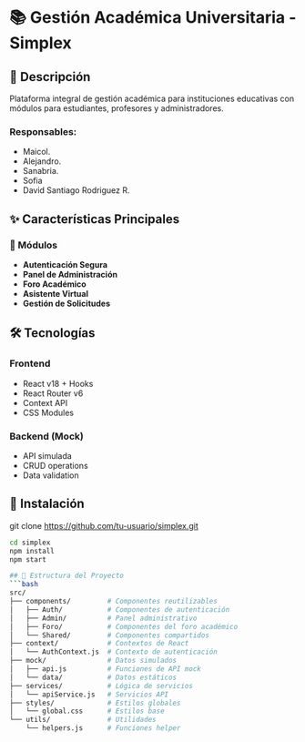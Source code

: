 # 📚 Gestión Académica Universitaria - Simplex

## 🌟 Descripción
Plataforma integral de gestión académica para instituciones educativas con módulos para estudiantes, profesores y administradores.

### Responsables:  
- Maicol.  
- Alejandro.  
- Sanabria.
- Sofia
- David Santiago Rodriguez R.  

## ✨ Características Principales
### 🚀 Módulos
- **Autenticación Segura**
- **Panel de Administración**
- **Foro Académico**
- **Asistente Virtual**
- **Gestión de Solicitudes**

## 🛠️ Tecnologías
### Frontend
- React v18 + Hooks
- React Router v6
- Context API
- CSS Modules

### Backend (Mock)
- API simulada
- CRUD operations
- Data validation

## 🚀 Instalación
git clone https://github.com/tu-usuario/simplex.git
```bash
cd simplex
npm install
npm start

## 📂 Estructura del Proyecto
```bash
src/
├── components/         # Componentes reutilizables
│   ├── Auth/           # Componentes de autenticación
│   ├── Admin/          # Panel administrativo
│   ├── Foro/           # Componentes del foro académico
│   └── Shared/         # Componentes compartidos
├── context/            # Contextos de React
│   └── AuthContext.js  # Contexto de autenticación
├── mock/               # Datos simulados
│   ├── api.js          # Funciones de API mock
│   └── data/           # Datos estáticos  
├── services/           # Lógica de servicios
│   └── apiService.js   # Servicios API
├── styles/             # Estilos globales
│   └── global.css      # Estilos base
└── utils/              # Utilidades
    └── helpers.js      # Funciones helper
